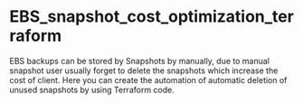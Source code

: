 # EBS_snapshot_cost_optimization_terraform
 EBS backups can be stored by Snapshots by manually, due to manual snapshot user usually forget to delete the snapshots which increase the cost of client. Here you can create the automation of automatic deletion of unused snapshots by using Terraform code. 
